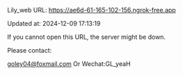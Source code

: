 Lily_web URL: https://ae6d-61-165-102-156.ngrok-free.app

Updated at: 2024-12-09 17:13:19

If you cannot open this URL, the server might be down.

Please contact: 

goley04@foxmail.com Or Wechat:GL_yeaH